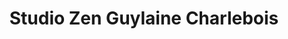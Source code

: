 ---
title: "Studio Zen Guylaine Charlebois"
url: /rigaud/studio-zen-guylaine-charlebois/
shop: massage
---